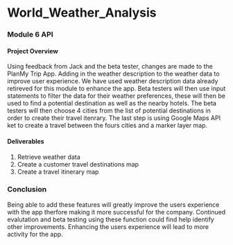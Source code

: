 # World_Weather_Analysis
### Module 6 API 

#### Project Overview
Using feedback from Jack and the beta tester, changes are made to the PlanMy Trip App. Adding in the weather description to the weather data to improve user experience.
We have used weather description data already retireved for this module to enhance the app. Beta testers will then use input statements to filter the data for their weather preferences, these will then be used to find a potential destination as well as the nearby hotels. The beta testers will then choose 4 cities from the list of potential destinations in order to create their travel itenrary. The last step is using Google Maps API ket to create a travel between the fours cities and a marker layer map.

#### Deliverables
1. Retrieve weather data
2. Create a customer travel destinations map
3. Create a travel itinerary map


### Conclusion
Being able to add these features will greatly improve the users experience with the app therfore making it more successful for the company. Continued evalutation and beta testing using these function could find help identify other improvements. Enhancing the users experience will lead to more activity for the app. 
